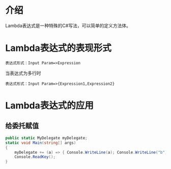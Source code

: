 # 介绍
Lambda表达式是一种特殊的C#写法，可以简单的定义方法体。

# Lambda表达式的表现形式

```
表达式形式：Input Param=>Expression
```

当表达式为多行时

```
表达式形式：Input Param=>{Expression1,Expression2}
```

# Lambda表达式的应用

## 给委托赋值

```csharp
public static MyDelegate myDelegate;
static void Main(string[] args)
{
    myDelegate += (a) => { Console.WriteLine(a); Console.WriteLine("b"); };
    Console.ReadKey();
}
```